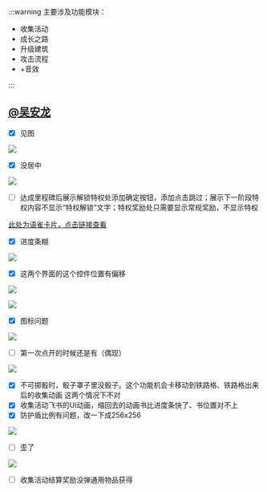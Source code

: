 :::warning
主要涉及功能模块：

+ 收集活动
+ 成长之路
+ 升级建筑
+ 攻击流程
+ +音效

:::



## [@吴安龙](undefined/fsmhjewn)
- [x] 见图

![](https://cdn.nlark.com/yuque/0/2024/png/26927517/1726033078307-dafe4938-3386-436f-acc2-96eac75756d9.png)

- [x] 没居中

![](https://cdn.nlark.com/yuque/0/2024/png/26927517/1726033109836-66561cad-10f1-469b-a89e-48dddf6be4a8.png)

- [ ] 达成里程碑后展示解锁特权处添加确定按钮，添加点击跳过；展示下一阶段特权内容不显示“特权解锁”文字；特权奖励处只需要显示常规奖励，不显示特权

[此处为语雀卡片，点击链接查看](https://www.yuque.com/zdlwma/kxyozs/gp06h9dc2vr8oevs#c8Ru7)

- [x] 进度条糊

![](https://cdn.nlark.com/yuque/0/2024/png/26927517/1726033189915-1e5834c4-d835-4b19-aaad-c81c1dfa2ea9.png)

- [x] 这两个界面的这个控件位置有偏移

![](https://cdn.nlark.com/yuque/0/2024/png/26927517/1726033232769-2e04d88c-31dc-4034-86ef-568dcbb03744.png)

![](https://cdn.nlark.com/yuque/0/2024/png/26927517/1726033243597-50975150-258d-49b4-b353-ef851d66ecdc.png)

- [x] 图标问题

![](https://cdn.nlark.com/yuque/0/2024/png/26927517/1726033315584-351f473b-a344-4407-ba13-c3f38bc8822c.png)

- [ ] 第一次点开的时候还是有（偶现）

![](https://cdn.nlark.com/yuque/0/2024/png/26927517/1726033401744-45a2c015-dded-431c-9a70-4536eb917421.png)

- [x]  不可掷骰时，骰子罩子里没骰子。这个功能机会卡移动到铁路格、铁路格出来后的收集动画  这两个情况下不对
- [x] 收集活动飞书的UI动画，缩回去的动画书比进度条快了、书位置对不上
- [x] 防护盾比例有问题，改一下成256x256

![](https://cdn.nlark.com/yuque/0/2024/png/26927517/1726035765994-55c65a39-1111-4a7f-8a4d-1f67c07e594c.png)

- [ ] 歪了

![](https://cdn.nlark.com/yuque/0/2024/png/26927517/1726046743096-034d13aa-79fb-485f-be78-4043337386af.png)

- [ ] 收集活动结算奖励没弹通用物品获得

